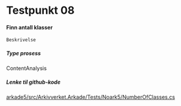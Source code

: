 # Testpunkt 08
#### Finn antall klasser

```
Beskrivelse
```

##### Type prosess
ContentAnalysis

##### Lenke til github-kode
[arkade5/src/Arkivverket.Arkade/Tests/Noark5/NumberOfClasses.cs](https://github.com/arkivverket/arkade5/blob/master/src/Arkivverket.Arkade/Tests/Noark5/NumberOfClasses.cs)